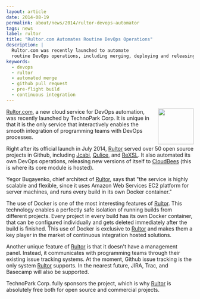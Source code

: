 ```yaml
---
layout: article
date: 2014-08-19
permalink: about/news/2014/rultor-devops-automator
tags: news
label: rultor
title: "Rultor.com Automates Routine DevOps Operations"
description: |
  Rultor.com was recently launched to automate
  routine DevOps operations, including merging, deploying and releasing
keywords:
  - devops
  - rultor
  - automated merge
  - github pull request
  - pre-flight build
  - continuous integration
---
```


<img src="http://doc.rultor.com/images/logo.svg"
  style="float:right;width:96px;height:96px;margin-left:1em;"/>

[Rultor.com](http://www.rultor.com), a new cloud service for DevOps automation,
was recently launched by TechnoPark Corp. It is unique in that it is the only
service that interactively enables the smooth integration of programming
teams with DevOps processes.

Right after its official launch in July 2014, [Rultor](http://www.rultor.com)
served over 50 open source projects in Github, including
[Jcabi](http://www.jcabi.com), [Qulice](http://www.qulice.com),
and [ReXSL](http://www.rexsl.com). It also automated its own
DevOps operations, releasing new versions of itself to [CloudBees](http://www.cloudbees.com)
(this is where its core module is hosted).

Yegor Bugayenko, chief architect of [Rultor](http://www.rultor.com), says
that "the service is highly scalable and flexible, since it uses
Amazon Web Services EC2 platform for server machines, and runs every
build in its own Docker container."

The use of Docker is one of the most interesting features of
[Rultor](http://www.rultor.com). This technology enables
a perfectly safe isolation of running builds from different projects.
Every project in every build has its own Docker container, that can
be configured individually and gets deleted immediately after the build
is finished. This use of Docker is exclusive to [Rultor](http://www.rultor.com)
and makes them a key player in the market of continuous integration hosted solutions.

Another unique feature of [Rultor](http://www.rultor.com) is that
it doesn't have a management panel. Instead, it communicates
with programming teams through their existing issue tracking systems.
At the moment, Github issue tracking is the only system [Rultor](http://www.rultor.com)
supports. In the nearest future, JIRA, Trac, and Basecamp will also
be supported.

TechnoPark Corp. fully sponsors the project, which is why
[Rultor](http://www.rultor.com) is absolutely free both for
open source and commercial projects.
